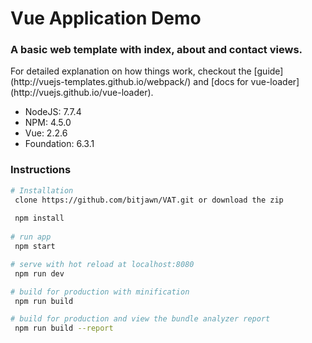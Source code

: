 # Vue Application Demo
<h3>A basic web template with index, about and contact views.</h3>

<p>For detailed explanation on how things work, checkout the [guide](http://vuejs-templates.github.io/webpack/) and [docs for vue-loader](http://vuejs.github.io/vue-loader).</p>

<ul>
    <li>NodeJS: 7.7.4</li>
    <li>NPM: 4.5.0</li>
    <li>Vue: 2.2.6</li>
    <li>Foundation: 6.3.1</li>
</ul>

<h3>Instructions</h3>

```bash
# Installation
 clone https://github.com/bitjawn/VAT.git or download the zip
 
 npm install
 
# run app
 npm start

# serve with hot reload at localhost:8080
 npm run dev

# build for production with minification
 npm run build

# build for production and view the bundle analyzer report
 npm run build --report
```
